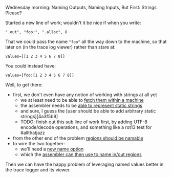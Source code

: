 Wednesday morning: Naming Outputs, Naming Inputs, But First: Strings Please?

Started a new line of work; wouldn't it be nice if when you write:
```
".out", "foo:", ".alloc", 8
```

That we could pass the name `"foo"` all the way down to the machine, so that
later on (in the trace log viewer) rather than stare at:
```
values=[[1 2 3 4 5 6 7 8]]
```

You could instead have:
```
values=[foo:[1 2 3 4 5 6 7 8]]
```

Well, to get there:
- first, we don't even have any notion of working with strings at all yet
  - we at least need to be able to [fetch them within a machine][ac16a062]
  - the assembler needs to be [able to represent static strings][61e24fcc]
  - and sure, I guess the [user should be able to add arbitrary static strings][4a3f5b9]
  - TODO: finish out this sub line of work first, by adding UTF-8 encode/decode
    operations, and something like a rot13 test for #allthatjazz
- from the other end of the problem [regions should be namable][73d44b06]
- to wire the two together:
  - we'll need a [new name option][f45eeec7]
  - which the [assembler can then use to name in/out regions][f06b4f3e]

Then we can have the happy problem of leveraging named values better in the
trace logger and its viewer.

[ac16a062]: https://github.com/jcorbin/stackvm/commit/ac16a0620f3fa0e9a2f402977eddaa945fe4335c
[61e24fcc]: https://github.com/jcorbin/stackvm/commit/61e24fcc858876aad999e4f59e1a7e804a227c73
[4af3f5b9]: https://github.com/jcorbin/stackvm/commit/4af3f5b9a0b3336459b0451f202c3d434b570f85
[73d44b06]: https://github.com/jcorbin/stackvm/commit/73d44b0679a1f03390c7919c6da2fc37cf0fef50
[f45eeec7]: https://github.com/jcorbin/stackvm/commit/f45eeec7fa2d04f2f668069fd1ff185ff68672b5
[f06b4f3e]: https://github.com/jcorbin/stackvm/commit/f06b4f3ec12d7d6e01227242d5f6aa5db23873cc
